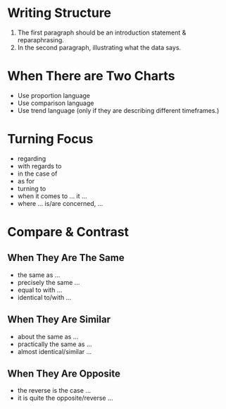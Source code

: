 # Writing Structure

1. The first paragraph should be an introduction statement & reparaphrasing.
2. In the second paragraph, illustrating what the data says.

# When There are Two Charts

- Use proportion language
- Use comparison language
- Use trend language (only if they are describing different timeframes.)

# Turning Focus

- regarding
- with regards to
- in the case of
- as for
- turning to
- when it comes to ... it ...
- where ... is/are concerned, ... 

# Compare & Contrast

## When They Are The Same

- the same as ...
- precisely the same ...
- equal to with ...
- identical to/with ... 

## When They Are Similar

- about the same as ...
- practically the same as ...
- almost identical/similar ...

## When They Are Opposite

- the reverse is the case ...
- it is quite the opposite/reverse ...
